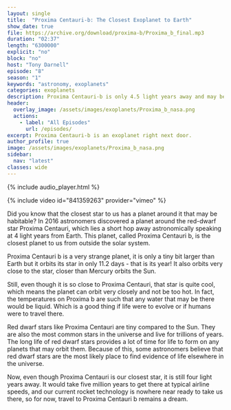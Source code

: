 ```yaml
---
layout: single
title:  "Proxima Centauri-b: The Closest Exoplanet to Earth"
show_date: true
file: https://archive.org/download/proxima-b/Proxima_b_final.mp3
duration: "02:37"
length: "6300000"
explicit: "no"
block: "no"
host: "Tony Darnell"
episode: "8"
season: "1"
keywords: "astronomy, exoplanets"
categories: exoplanets
description: Proxima Centauri-b is only 4.5 light years away and may be a good candidate for life.
header:
  overlay_image: /assets/images/exoplanets/Proxima_b_nasa.png
  actions:
    - label: "All Episodes"
      url: /episodes/
excerpt: Proxima Centauri-b is an exoplanet right next door.
author_profile: true
image: /assets/images/exoplanets/Proxima_b_nasa.png
sidebar: 
  nav: "latest"
classes: wide
---
```


{% include audio_player.html %} 

{% include video id="841359263" provider="vimeo" %}

Did you know that the closest star to us has a planet around it that may be habitable? In 2016 astronomers discovered a planet around the red-dwarf star Proxima Centauri, which lies a short hop away astronomically speaking at 4 light years from Earth.  This planet, called Proxima Centauri b, is the closest planet to us from outside the solar system.

Proxima Centauri b is a very strange planet, it is only a tiny bit larger than Earth but it orbits its star in only 11.2 days - that is its year! It also orbits very close to the star, closer than Mercury orbits the Sun.

Still, even though it is so close to Proxima Centauri, that star is quite cool, which means the planet can orbit very closely and not be too hot.  In fact, the temperatures on Proxima b are such that any water that may be there would be liquid.  Which is a good thing if life were to evolve or if humans were to travel there.

Red dwarf stars like Proxima Centauri are tiny compared to the Sun.  They are also the most common stars in the universe and live for trillions of years.  The long life of red dwarf stars provides a lot of time for life to form on any planets that may orbit them.  Because of this, some astronomers believe that red dwarf stars are the most likely place to find evidence of life elsewhere in the universe.

Now, even though Proxima Centauri is our closest star, it is still four light years away.  It would take five million years to get there at typical airline speeds, and our current rocket technology is nowhere near ready to take us there, so for now, travel to Proxima Centauri b remains a dream.

